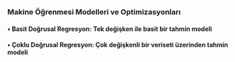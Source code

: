 ### Makine Öğrenmesi Modelleri ve Optimizasyonları
#### • Basit Doğrusal Regresyon: Tek değişken ile basit bir tahmin modeli
#### • Çoklu Doğrusal Regresyon: Çok değişkenli bir veriseti üzerinden tahmin modeli
